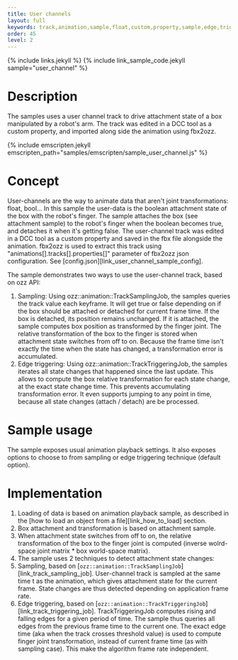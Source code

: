 ```yaml
---
title: User channels
layout: full
keywords: track,animation,sample,float,custom,property,sample,edge,triggering,frame,rate,dependant
order: 45
level: 2
---
```


{% include links.jekyll %}
{% include link_sample_code.jekyll sample="user_channel" %}

Description
===========

The samples uses a user channel track to drive attachment state of a box manipulated by a robot's arm. The track was edited in a DCC tool as a custom property, and imported along side the animation using fbx2ozz.

{% include emscripten.jekyll emscripten_path="samples/emscripten/sample_user_channel.js" %}

Concept
=======

User-channels are the way to animate data that aren't joint transformations: float, bool... In this sample the user-data is the boolean attachment state of the box with the robot's finger. The sample attaches the box (see attachment sample) to the robot's finger when the boolean becomes true, and detaches it when it's getting false.
The user-channel track was edited in a DCC tool as a custom property and saved in the fbx file alongside the animation. fbx2ozz is used to extract this track using "animations\[\].tracks\[\].properties\[\]" parameter of fbx2ozz json configuration. See [config.json][link_user_channel_sample_config].

The sample demonstrates two ways to use the user-channel track, based on ozz API:
1. Sampling: Using ozz::animation::TrackSamplingJob, the samples queries the track value each keyframe. It will get true or false depending on if the box should be attached or detached for current frame time. If the box is detached, its position remains unchanged. If it is attached, the sample computes box position as transformed by the finger joint. The relative transformation of the box to the finger is stored when attachment state switches from off to on. Because the frame time isn't exactly the time when the state has changed, a transformation error is accumulated.
2. Edge triggering: Using ozz::animation::TrackTriggeringJob, the samples iterates all state changes that happened since the last update. This allows to compute the box relative transformation for each state change, at the exact state change time. This prevents accumulating transformation error. It even supports jumping to any point in time, because all state changes (attach / detach) are be processed. 

Sample usage
============

The sample exposes usual animation playback settings. It also exposes options to choose to from sampling or edge triggering technique (default option).

Implementation
==============

1. Loading of data is based on animation playback sample, as described in the [how to load an object from a file][link_how_to_load] section.
2. Box attachment and transformation is based on attachment sample.
3. When attachment state switches from off to on, the relative transformation of the box to the finger joint is computed (inverse wolrd-space joint matrix * box world-space matrix).
4. The sample uses 2 techniques to detect attachment state changes:  
  1. Sampling, based on [`ozz::animation::TrackSamplingJob`][link_track_sampling_job]. User-channel track is sampled at the same time t as the animation, which gives attachment state for the current frame. State changes are thus detected depending on application frame rate.
  2. Edge triggering, based on [`ozz::animation::TrackTriggeringJob`][link_track_triggering_job]. TrackTriggeringJob computes rising and falling edges for a given period of time. The sample thus queries all edges from the previous frame time to the current one. The exact edge time (aka when the track crosses threshold value) is used to compute finger joint transformation, instead of current frame time (as with sampling case). This make the algorithm frame rate independent.
